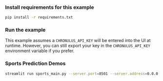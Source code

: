 

### Install requirements for this example

```bash
pip install -r requirements.txt
```

### Run the example

This example assumes a `CHRONULUS_API_KEY` will be entered into the UI at runtime. However, you can still export your key in the `CHRONULUS_API_KEY` environment variable if you prefer.


### Sports Prediction Demos

```bash 
streamlit run sports_main.py --server.port=8501 --server.address=0.0.0.0
```